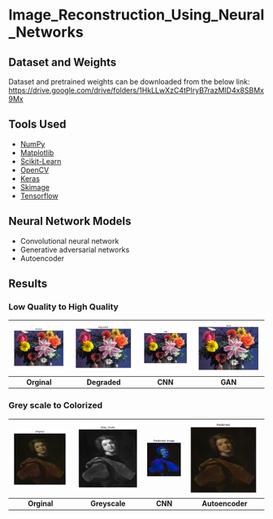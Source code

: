 # Image_Reconstruction_Using_Neural_Networks




## Dataset and Weights

Dataset and pretrained weights can be downloaded from the below link:
https://drive.google.com/drive/folders/1HkLLwXzC4tPIryB7razMID4x8SBMx9Mx

## Tools Used
* [NumPy](https://numpy.org/) 
* [Matplotlib](https://matplotlib.org/) 
* [Scikit-Learn](https://scikit-learn.org/stable/) 
* [OpenCV](https://opencv.org/) 
* [Keras](https://keras.io/) 
* [Skimage](https://scikit-image.org/)
* [Tensorflow](https://www.tensorflow.org/)

## Neural Network Models
* Convolutional neural network 
* Generative adversarial networks
* Autoencoder

## Results

### Low Quality to High Quality

|![](Outputs/Quality/Orginal.png)|![](Outputs/Quality/Degraded.png)|![](Outputs/Quality/CNN.png)|![](Outputs/Quality/GAN.png)|
|:---:|:---:|:---:|:---:|
|**Orginal**|**Degraded**|**CNN**|**GAN**|


### Grey scale to Colorized

|![](Outputs/Colorized/Orginal.png)|![](Outputs/Colorized/Grayscale.png)|![](Outputs/Colorized/Cnn.png)|![](Outputs/Colorized/Autoencoder.png)|
|:---:|:---:|:---:|:---:|
|**Orginal**|**Greyscale**|**CNN**|**Autoencoder**|









